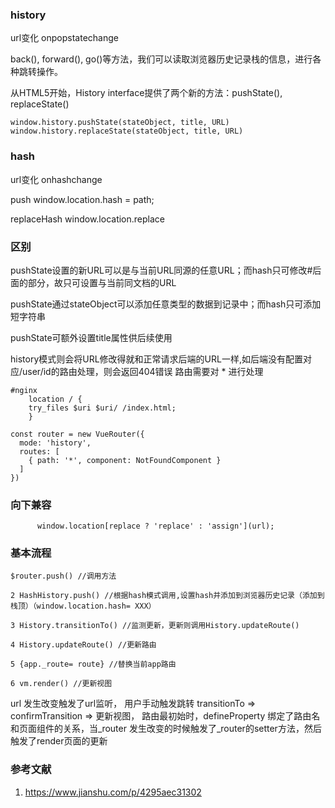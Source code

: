 ### history

url变化
onpopstatechange

back(), forward(), go()等方法，我们可以读取浏览器历史记录栈的信息，进行各种跳转操作。

从HTML5开始，History interface提供了两个新的方法：pushState(), replaceState()
```
window.history.pushState(stateObject, title, URL)
window.history.replaceState(stateObject, title, URL)
```
### hash

url变化
onhashchange

push
window.location.hash = path;

replaceHash
window.location.replace



### 区别
pushState设置的新URL可以是与当前URL同源的任意URL；而hash只可修改#后面的部分，故只可设置与当前同文档的URL

pushState通过stateObject可以添加任意类型的数据到记录中；而hash只可添加短字符串

pushState可额外设置title属性供后续使用

history模式则会将URL修改得就和正常请求后端的URL一样,如后端没有配置对应/user/id的路由处理，则会返回404错误
路由需要对 * 进行处理

```
#nginx
    location / {
    try_files $uri $uri/ /index.html;
    }
```

```
const router = new VueRouter({
  mode: 'history',
  routes: [
    { path: '*', component: NotFoundComponent }
  ]
})
```

### 向下兼容
```
      window.location[replace ? 'replace' : 'assign'](url);
```

### 基本流程
```
$router.push() //调用方法

2 HashHistory.push() //根据hash模式调用,设置hash并添加到浏览器历史记录（添加到栈顶）（window.location.hash= XXX）

3 History.transitionTo() //监测更新，更新则调用History.updateRoute()

4 History.updateRoute() //更新路由

5 {app._route= route} //替换当前app路由

6 vm.render() //更新视图
```
url 发生改变触发了url监听， 用户手动触发跳转 transitionTo =>  confirmTransition => 更新视图， 路由最初始时，defineProperty 绑定了路由名和页面组件的关系，当_router 发生改变的时候触发了_router的setter方法，然后触发了render页面的更新

### 参考文献
1. https://www.jianshu.com/p/4295aec31302